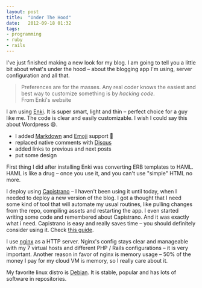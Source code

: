 ```yaml
---
layout: post
title:  "Under The Hood"
date:   2012-09-18 01:32
tags: 
- programming
- ruby
- rails
---
```



I've just finished making a new look for my blog. I am going to tell you a little bit about what's under the hood – about the blogging app I'm using, server configuration and all that.

> Preferences are for the masses. Any real coder knows the easiest and best way to customize something is by *hacking code*. <br> From Enki's website

I am using [Enki](http://www.enkiblog.com/). It is super smart, light and thin – perfect choice for a guy like me. The code is clear and easily customizable. I wish I could say this about Wordpress :smile:.

* I added [Markdown](http://daringfireball.net/projects/markdown/) and [Emoji](http://www.emoji-cheat-sheet.com/) support :dog:
* replaced native comments with [Disqus](http://disqus.com/)
* added links to previous and next posts
* put some design

First thing I did after installing Enki was converting ERB templates to HAML. HAML is like a drug – once you use it, and you can't use "simple" HTML no more.

I deploy using [Capistrano](https://github.com/capistrano/capistrano) – I haven't been using it until today, when I needed to deploy a new version of the blog. I got a thought that I need some kind of tool that will automate my usual routines, like pulling changes from the repo, compiling assets and restarting the app. I even started writing some code and remembered about Capistrano. And it was exactly what i need. Capistrano is easy and really saves time – you should definitely consider using it. Check [this guide](https://gist.github.com/2161449).

I use [nginx](http://wiki.nginx.org/Main) as a HTTP server. Nginx's config stays clear and manageable with my 7 virtual hosts and different PHP / Rails configurations – it is very important. Another reason in favor of nginx is memory usage – 50% of the money I pay for my cloud VM is memory, so I really care about it. 

My favorite linux distro is [Debian](http://en.wikipedia.org/wiki/Debian/). It is stable, popular and has lots of software in repositories.
